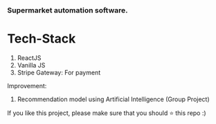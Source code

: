 ### Supermarket automation software.

# Tech-Stack
1. ReactJS
2. Vanilla JS
3. Stripe Gateway: For payment

Improvement:
1. Recommendation model using Artificial Intelligence (Group Project)

If you like this project, please make sure that you should :star: this repo :)